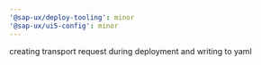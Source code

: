 ```yaml
---
'@sap-ux/deploy-tooling': minor
'@sap-ux/ui5-config': minor
---
```


creating transport request during deployment and writing to yaml
